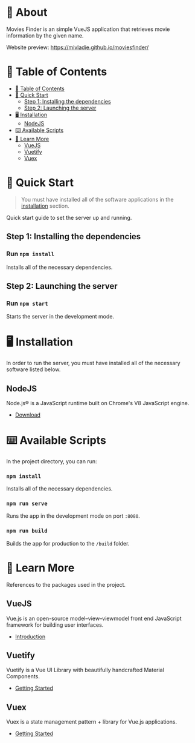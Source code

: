 # :cherry_blossom: About

Movies Finder is an simple VueJS application that retrieves movie information by the given name.

Website preview:
https://mivladie.github.io/moviesfinder/

# :memo: Table of Contents

* [:memo: Table of Contents](#memo-table-of-contents)
* [:rocket: Quick Start](#rocket-quick-start)
	* [Step 1: Installing the dependencies](#step-1-installing-the-dependencies)
	* [Step 2: Launching the server](#step-2-launching-the-server)
* [:desktop_computer: Installation](#desktop_computer-installation)
	* [NodeJS](#nodejs)
* [:keyboard: Available Scripts](#keyboard-available-scripts)
* [:green_book: Learn More](#green_book-learn-more)
	* [VueJS](#vuejs)
	* [Vuetify](#vuetify)
	* [Vuex](#vuex)

# :rocket: Quick Start

> You must have installed all of the software applications in the [installation](#desktop_computer-installation) section.

Quick start guide to set the server up and running.

## Step 1: Installing the dependencies

### Run `npm install`

Installs all of the necessary dependencies.

## Step 2: Launching the server

### Run `npm start`

Starts the server in the development mode.

# :desktop_computer: Installation

In order to run the server, you must have installed all of the necessary software listed below.

## NodeJS

Node.js® is a JavaScript runtime built on Chrome's V8 JavaScript engine.

* [Download](https://nodejs.org/en/)

# :keyboard: Available Scripts

In the project directory, you can run:

### `npm install`

Installs all of the necessary dependencies.

### `npm run serve`

Runs the app in the development mode on port `:8080`.

### `npm run build`

Builds the app for production to the `/build` folder.

# :green_book: Learn More

References to the packages used in the project.

## VueJS

Vue.js is an open-source model–view–viewmodel front end JavaScript framework for building user interfaces.

* [Introduction](https://vuejs.org/v2/guide/)

## Vuetify

Vuetify is a Vue UI Library with beautifully handcrafted Material Components.

* [Getting Started](https://vuetifyjs.com/en/getting-started/installation/)

## Vuex

Vuex is a state management pattern + library for Vue.js applications.

* [Getting Started](https://vuex.vuejs.org/guide/)